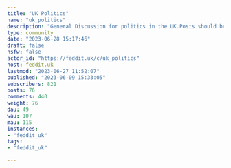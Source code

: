 ```yaml
---
title: "UK Politics" 
name: "uk_politics"
description: "General Discussion for politics in the UK.Posts should be related to UK-centric politics, and either a link to reputable news source, or a text discussion.Posts should be manually submitted, not by bot."
type: community
date: "2023-06-28 15:17:46"
draft: false
nsfw: false
actor_id: "https://feddit.uk/c/uk_politics"
host: feddit.uk
lastmod: "2023-06-27 11:52:07"
published: "2023-06-09 15:33:05"
subscribers: 821
posts: 76
comments: 440
weight: 76
dau: 49
wau: 107
mau: 115
instances:
- "feddit_uk"
tags: 
- "feddit_uk"

---
```

